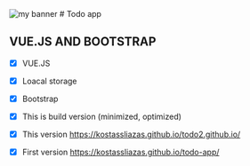 <img src="https://user-images.githubusercontent.com/31342007/173341129-a605503c-45c8-46a9-9e2c-e70652ddb942.png" alt="my banner">
# Todo app

## VUE.JS AND BOOTSTRAP

- [x] VUE.JS
- [x] Loacal storage
- [x] Bootstrap
- [x] This is build version (minimized, optimized)
- [x] This version https://kostassliazas.github.io/todo2.github.io/
- [x] First version https://kostassliazas.github.io/todo-app/



